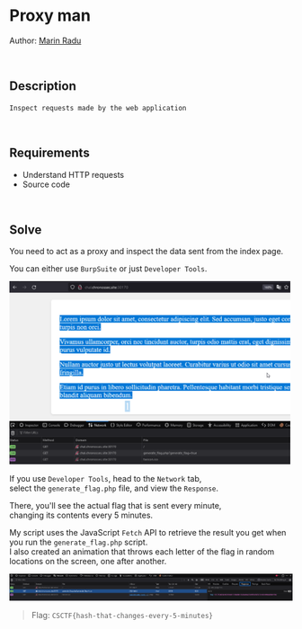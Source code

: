 # Proxy man
Author: [Marin Radu](https://github.com/ChronosPK)

<br>

## Description
```
Inspect requests made by the web application
```

<br>

## Requirements
- Understand HTTP requests
- Source code

<br>

## Solve
You need to act as a proxy and inspect the data sent from the index page.

You can either use `BurpSuite` or just `Developer Tools`.

<img src="./solve/generate_flag.png" width="500">

If you use `Developer Tools`, head to the `Network` tab,<br>
select the `generate_flag.php` file, and view the `Response`.

There, you'll see the actual flag that is sent every minute,<br>
changing its contents every 5 minutes.

My script uses the JavaScript `Fetch` API to retrieve the result 
you get when you run the `generate_flag.php` script.<br>
I also created an animation that throws each letter of the flag
in random locations on the screen, one after another.

<img src="./solve/flag.png" width="1000">

<br>

> Flag: `CSCTF{hash-that-changes-every-5-minutes}`
